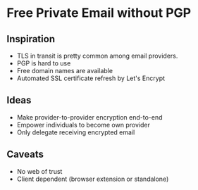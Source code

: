 # Free Private Email without PGP

## Inspiration
- TLS in transit is pretty common among email providers.
- PGP is hard to use
- Free domain names are available
- Automated SSL certificate refresh by Let's Encrypt

## Ideas
- Make provider-to-provider encryption end-to-end
- Empower individuals to become own provider
- Only delegate receiving encrypted email

## Caveats
- No web of trust
- Client dependent (browser extension or standalone)
